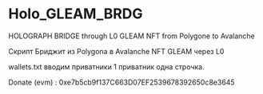 # Holo_GLEAM_BRDG
HOLOGRAPH BRIDGE through L0 GLEAM NFT from Polygone to Avalanche

Скрипт Бриджит из Polygona в Avalanche NFT GLEAM через L0

wallets.txt вводим приватники 1 приватник одна строчка. 

Donate (evm) : 0xe7b5cb9f137C663D07EF2539678392650c8e3645
